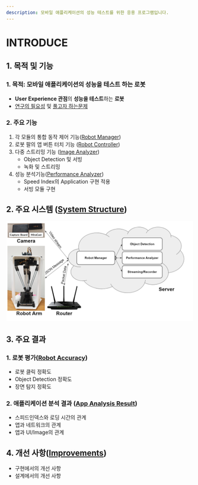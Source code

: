 ```yaml
---
description: 모바일 애플리케이션의 성능 테스트를 위한 응용 프로그램입니다.
---
```


# INTRODUCE

## 1. 목적 및 기능  

### 1. 목적: 모바일 애플리케이션의 성능을 테스트 하는 로봇

* **User Experience 관점**의 **성능을 테스트**하는 **로봇**
* [연구의 필요성](why-need-1/need.md) 및 [풀고자 하는문제](why-need-1/undefined.md)

### 2. 주요 기능

1. 각 모듈의 통합 동작 제어 기능\([Robot Manager](system-and-scenario/test-manager.md)\)
2. 로봇 팔의 앱 버튼 터치 기능 \([Robot Controller](system-and-scenario/robot-controller.md)\)
3. 다중 스트리밍 기능 \([Image Analyzer](system-and-scenario/appbutton-predictor.md)\)
   * Object Detection 및 서빙
   * 녹화 및 스트리밍
4. 성능 분석기능\([Performance Analyzer](system-and-scenario/performance-analyzer.md)\)
   * Speed Index의 Application 구현 적용 
   * 서빙 모듈 구현 

## 2. 주요 시스템 \([System Structure](system-and-scenario/system-structure.md)\)

![&#xB85C;&#xBD07; &#xD14C;&#xC2A4;&#xD2B8; &#xC2DC;&#xC2A4;&#xD15C;](.gitbook/assets/image%20%2821%29.png)

## 3. 주요 결과  

### 1. 로봇 평가\([Robot Accuracy](evaluation-and-analysis/untitled-1.md)\)

* 로봇 클릭 정확도
* Object Detection 정확도
* 장면 탐지 정확도 

### 2. 애플리케이션 분석 결과 \([App Analysis Result](evaluation-and-analysis/app-analysis-result.md)\)

* 스피드인덱스와 로딩 시간의 관계
* 앱과 네트워크의 관계
* 앱과 UI/Image의 관계 

## 4. 개선 사항\([Improvements](develop-method.md)\)

* 구현에서의 개선 사항
* 설계에서의 개선 사항 



